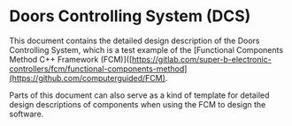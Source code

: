 # Doors Controlling System (DCS)

This document contains the detailed design description of the Doors Controlling System, which is a test example of the [Functional Components Method C++ Framework (FCM)]([https://gitlab.com/super-b-electronic-controllers/fcm/functional-components-method](https://github.com/computerguided/FCM).

Parts of this document can also serve as a kind of template for detailed design descriptions of components when using the FCM to design the software.
